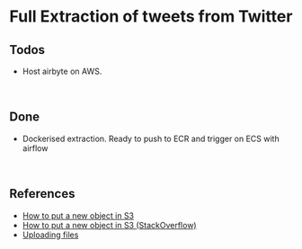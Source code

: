 # Full Extraction of tweets from Twitter 

## Todos

- Host airbyte on AWS.

<br/>

## Done 
- Dockerised extraction. Ready to push to ECR and trigger on ECS with airflow

<br/>

## References 
- [How to put a new object in S3](https://boto3.amazonaws.com/v1/documentation/api/latest/reference/services/s3.html#S3.Object.put)
- [How to put a new object in S3 (StackOverflow)](https://stackoverflow.com/questions/46844263/writing-json-to-file-in-s3-bucket)
- [Uploading files](https://boto3.amazonaws.com/v1/documentation/api/latest/guide/s3-uploading-files.html)


